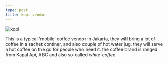 ```yaml
---
type: post
title: kopi vendor
---
```


![kopi]({{site.url}}/images/posts/kopi.jpg)

This is a typical 'mobile' coffee vendor in Jakarta, they will bring a lot of coffee in a sachet continer, and also couple of hot water jug, they will serve a hot coffee on the go for people who need it.
the coffee brand is ranged from Kapal Api, ABC and also so-called *white-coffee*.
